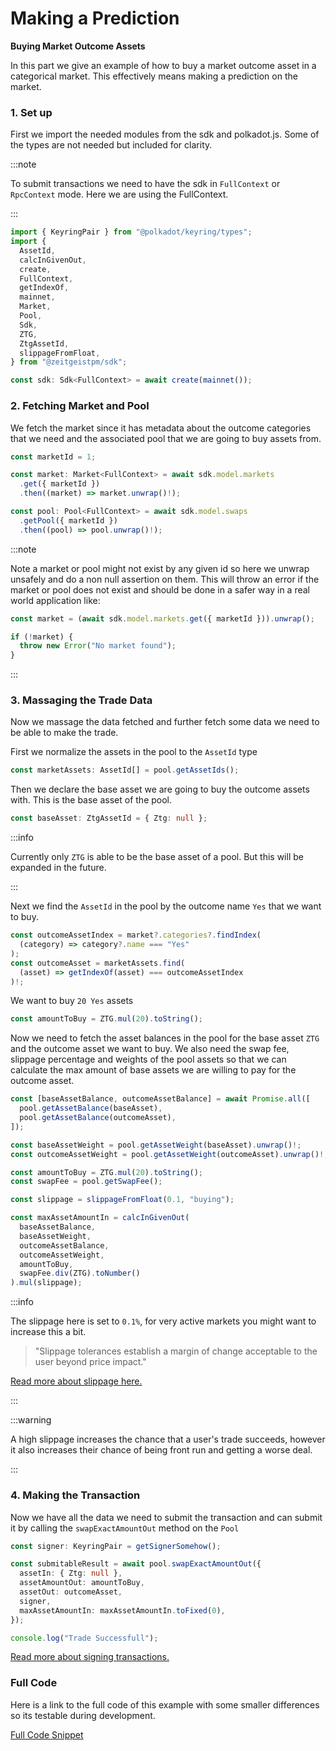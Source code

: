 # Making a Prediction

**Buying Market Outcome Assets**

In this part we give an example of how to buy a market outcome asset in a
categorical market. This effectively means making a prediction on the market.

### 1. Set up

First we import the needed modules from the sdk and polkadot.js. Some of the
types are not needed but included for clarity.

:::note

To submit transactions we need to have the sdk in `FullContext` or `RpcContext`
mode. Here we are using the FullContext.

:::

```ts
import { KeyringPair } from "@polkadot/keyring/types";
import {
  AssetId,
  calcInGivenOut,
  create,
  FullContext,
  getIndexOf,
  mainnet,
  Market,
  Pool,
  Sdk,
  ZTG,
  ZtgAssetId,
  slippageFromFloat,
} from "@zeitgeistpm/sdk";

const sdk: Sdk<FullContext> = await create(mainnet());
```

### 2. Fetching Market and Pool

We fetch the market since it has metadata about the outcome categories that we
need and the associated pool that we are going to buy assets from.

```ts
const marketId = 1;

const market: Market<FullContext> = await sdk.model.markets
  .get({ marketId })
  .then((market) => market.unwrap()!);

const pool: Pool<FullContext> = await sdk.model.swaps
  .getPool({ marketId })
  .then((pool) => pool.unwrap()!);
```

:::note

Note a market or pool might not exist by any given id so here we unwrap unsafely
and do a non null assertion on them. This will throw an error if the market or
pool does not exist and should be done in a safer way in a real world
application like:

```ts
const market = (await sdk.model.markets.get({ marketId })).unwrap();

if (!market) {
  throw new Error("No market found");
}
```

:::

### 3. Massaging the Trade Data

Now we massage the data fetched and further fetch some data we need to be able
to make the trade.

First we normalize the assets in the pool to the `AssetId` type

```ts
const marketAssets: AssetId[] = pool.getAssetIds();
```

Then we declare the base asset we are going to buy the outcome assets with. This
is the base asset of the pool.

```ts
const baseAsset: ZtgAssetId = { Ztg: null };
```

:::info

Currently only `ZTG` is able to be the base asset of a pool. But this will be
expanded in the future.

:::

Next we find the `AssetId` in the pool by the outcome name `Yes` that we want to
buy.

```ts
const outcomeAssetIndex = market?.categories?.findIndex(
  (category) => category?.name === "Yes"
);
const outcomeAsset = marketAssets.find(
  (asset) => getIndexOf(asset) === outcomeAssetIndex
)!;
```

We want to buy `20 Yes` assets

```ts
const amountToBuy = ZTG.mul(20).toString();
```

Now we need to fetch the asset balances in the pool for the base asset `ZTG` and
the outcome asset we want to buy. We also need the swap fee, slippage percentage
and weights of the pool assets so that we can calculate the max amount of base
assets we are willing to pay for the outcome asset.

```ts
const [baseAssetBalance, outcomeAssetBalance] = await Promise.all([
  pool.getAssetBalance(baseAsset),
  pool.getAssetBalance(outcomeAsset),
]);

const baseAssetWeight = pool.getAssetWeight(baseAsset).unwrap()!;
const outcomeAssetWeight = pool.getAssetWeight(outcomeAsset).unwrap()!;

const amountToBuy = ZTG.mul(20).toString();
const swapFee = pool.getSwapFee();

const slippage = slippageFromFloat(0.1, "buying");

const maxAssetAmountIn = calcInGivenOut(
  baseAssetBalance,
  baseAssetWeight,
  outcomeAssetBalance,
  outcomeAssetWeight,
  amountToBuy,
  swapFee.div(ZTG).toNumber()
).mul(slippage);
```

:::info

The slippage here is set to `0.1%`, for very active markets you might want to
increase this a bit.

> "Slippage tolerances establish a margin of change acceptable to the user
> beyond price impact."

[Read more about slippage here.](https://docs.uniswap.org/concepts/protocol/swaps#slippage)

:::

:::warning

A high slippage increases the chance that a user's trade succeeds, however it
also increases their chance of being front run and getting a worse deal.

:::

### 4. Making the Transaction

Now we have all the data we need to submit the transaction and can submit it by
calling the `swapExactAmountOut` method on the `Pool`

```ts
const signer: KeyringPair = getSignerSomehow();

const submitableResult = await pool.swapExactAmountOut({
  assetIn: { Ztg: null },
  assetAmountOut: amountToBuy,
  assetOut: outcomeAsset,
  signer,
  maxAssetAmountIn: maxAssetAmountIn.toFixed(0),
});

console.log("Trade Successfull");
```

[Read more about signing transactions.](/docs/build/sdk/v2/market-creation#2-init-market-creation-params)

### Full Code

Here is a link to the full code of this example with some smaller differences so
its testable during development.

[Full Code Snippet](https://github.com/zeitgeistpm/sdk-next/blob/main/playground/examples/src/assets/buy-assets.ts)
